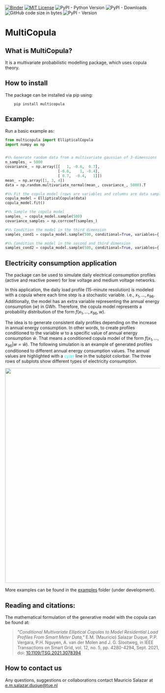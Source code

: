 [![Binder](https://mybinder.org/badge_logo.svg)](https://mybinder.org/v2/gh/MauricioSalazare/multi-copula/master?urlpath=lab/tree/examples)
[![MIT License](https://img.shields.io/badge/License-MIT-yellow)](https://github.com/MauricioSalazare/multi-copula/blob/master/LICENSE)
![PyPI - Python Version](https://img.shields.io/pypi/pyversions/multicopula)
![PyPI - Downloads](https://img.shields.io/pypi/dm/multicopula)
![GitHub code size in bytes](https://img.shields.io/github/languages/code-size/MauricioSalazare/multi-copula)
![PyPI - Version](https://img.shields.io/pypi/v/multicopula)

# MultiCopula
## What is MultiCopula?
 
It is a multivariate probabilistic modelling package, which uses copula theory.

## How to install
The package can be installed via pip using:

```shell
    pip install multicopula
```

## Example:

Run a basic example as:

```python
from multicopula import EllipticalCopula
import numpy as np


#%% Generate random data from a multivariate gaussian of 3-dimensions
n_samples_ = 5000
covariance_ = np.array([[   1, -0.6,  0.7],
                        [-0.6,    1, -0.4],
                        [ 0.7,  -0.4,   1]])
mean_ = np.array([1, 3, 4])
data = np.random.multivariate_normal(mean_, covariance_, 5000).T

#%% Fit the copula model (rows are variables and columns are data samples (instances) of the variables)
copula_model = EllipticalCopula(data)
copula_model.fit()

#%% Sample the copula model
samples_ = copula_model.sample(500)
covariance_samples = np.corrcoef(samples_)

#%% Condition the model in the third dimension
samples_cond1 = copula_model.sample(500, conditional=True, variables={'x3': 3.4})

#%% Condition the model in the second and third dimension
samples_cond2 = copula_model.sample(500, conditional=True, variables={'x2': 2.8, 'x3': 3.4})

```

## Electricity consumption application   
The package can be used to simulate daily electrical consumption profiles (active and reactive power) for 
low voltage and medium voltage networks. 

In this application, the daily load profile (15-minute resolution) is modeled with a copula where each time step 
is a stochastic variable. i.e., $`x_1, \ldots, x_{96}`$. Additionally, the model has an extra variable representing
the annual energy consumption ($`w`$) in GWh. Therefore, the copula model represents a probability distribution of 
the form $`f(x_1, \ldots, x_{96}, w)`$.

The idea is to generate consistent daily profiles depending on the increase in annual energy consumption. In other
words, to create profiles conditioned to the variable $`w`$ to a specific value of annual energy consumption
$`\hat{w}`$. That means a conditioned copula model of the form $`f(x_1, \ldots, x_{96}| w=\hat{w})`$.
The following simulation is an example of generated profiles conditioned to different annual energy consumption values.
The annual values are highlighted with a <span style="color:cyan">*cyan*</span> line in the subplot colorbar. 
The three rows of subplots show different types of electricity consumption.

<p align="center">
<img src="https://github.com/MauricioSalazare/multi-copula/blob/master/examples/images/writer_test_profiles.gif?raw=true" width="600" height="700" />
</p>

More examples can be found in the [examples](examples) folder (under development).

## Reading and citations:

The mathematical formulation of the generative model with the copula can be found at:

> *"Conditional Multivariate Elliptical Copulas to Model Residential Load Profiles From Smart Meter Data,"*
E.M. (Mauricio) Salazar Duque, P.P. Vergara, P.H. Nguyen, A. van der Molen and J. G. Slootweg,
in IEEE Transactions on Smart Grid, vol. 12, no. 5, pp. 4280-4294, Sept. 2021, doi: [10.1109/TSG.2021.3078394](https://ieeexplore.ieee.org/document/9425537)


How to contact us
-----------------
Any questions, suggestions or collaborations contact Mauricio Salazar at <e.m.salazar.duque@tue.nl>